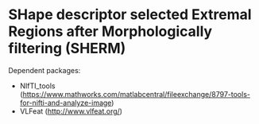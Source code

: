 # SHape descriptor selected Extremal Regions after Morphologically filtering (SHERM)

Dependent packages:

- NIfTI_tools (https://www.mathworks.com/matlabcentral/fileexchange/8797-tools-for-nifti-and-analyze-image)
- VLFeat (http://www.vlfeat.org/)
